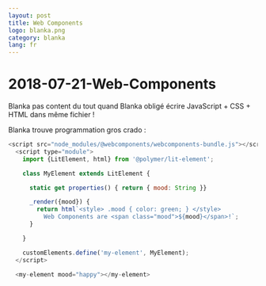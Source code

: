 ```yaml
---
layout: post
title: Web Components
logo: blanka.png
category: blanka
lang: fr
---
```


# 2018-07-21-Web-Components

Blanka pas content du tout quand Blanka obligé écrire JavaScript + CSS + HTML dans même fichier !

Blanka trouve programmation gros crado :

```javascript
<script src="node_modules/@webcomponents/webcomponents-bundle.js"></script>
  <script type="module">
    import {LitElement, html} from '@polymer/lit-element';

    class MyElement extends LitElement {

      static get properties() { return { mood: String }}

      _render({mood}) {
        return html`<style> .mood { color: green; } </style>
          Web Components are <span class="mood">${mood}</span>!`;
      }

    }

    customElements.define('my-element', MyElement);
  </script>

  <my-element mood="happy"></my-element>
```

